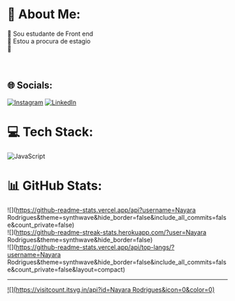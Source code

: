 # 💫 About Me:
🔭 Sou estudante de Front end<br>👯 Estou a procura de estagio<br>🤝 <br><br><br>


## 🌐 Socials:
[![Instagram](https://img.shields.io/badge/Instagram-%23E4405F.svg?logo=Instagram&logoColor=white)](https://instagram.com/https://www.instagram.com/nayaradias912/) [![LinkedIn](https://img.shields.io/badge/LinkedIn-%230077B5.svg?logo=linkedin&logoColor=white)](https://linkedin.com/in/https://www.linkedin.com/in/nayara-rodrigues-3637b4239/overlay/about-this-profile/?lipi=urn%3Ali%3Apage%3Ad_flagship3_profile_view_base%3B1AA8%2FDedTJ2sF7pxwT%2FT5A%3D%3D) 

# 💻 Tech Stack:
![JavaScript](https://img.shields.io/badge/javascript-%23323330.svg?style=flat&logo=javascript&logoColor=%23F7DF1E)
# 📊 GitHub Stats:
![](https://github-readme-stats.vercel.app/api?username=Nayara Rodrigues&theme=synthwave&hide_border=false&include_all_commits=false&count_private=false)<br/>
![](https://github-readme-streak-stats.herokuapp.com/?user=Nayara Rodrigues&theme=synthwave&hide_border=false)<br/>
![](https://github-readme-stats.vercel.app/api/top-langs/?username=Nayara Rodrigues&theme=synthwave&hide_border=false&include_all_commits=false&count_private=false&layout=compact)

---
[![](https://visitcount.itsvg.in/api?id=Nayara Rodrigues&icon=0&color=0)](https://visitcount.itsvg.in)

<!-- Proudly created with GPRM ( https://gprm.itsvg.in ) -->